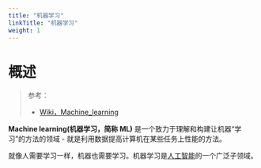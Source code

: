 ```yaml
---
title: "机器学习"
linkTitle: "机器学习"
weight: 1
---
```


# 概述

> 参考：
>
> - [Wiki，Machine_learning](https://en.wikipedia.org/wiki/Machine_learning)

**Machine learning(机器学习，简称 ML)** 是一个致力于理解和构建让机器“学习”的方法的领域 - 就是利用数据提高计算机在某些任务上性能的方法。

就像人需要学习一样，机器也需要学习。机器学习是[人工智能](/docs/12.人工智能/12.人工智能.md)的一个广泛子领域。

